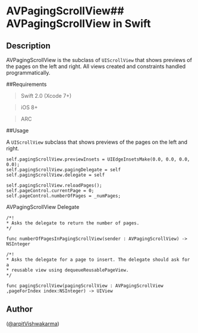 # AVPagingScrollView## AVPagingScrollView in Swift


## Description
AVPagingScrollView is the subclass of ```UIScrollView``` that shows previews of the pages on the left and right. All views created and constraints handled programmatically.

##Requirements
>Swift 2.0 (Xcode 7+)

>iOS 8+

>ARC

##Usage

A ```UIScrollView``` subclass that shows previews of the pages on the left and right.

```
self.pagingScrollView.previewInsets = UIEdgeInsetsMake(0.0, 0.0, 0.0, 0.0);
self.pagingScrollView.pagingDelegate = self
self.pagingScrollView.delegate = self
        
self.pagingScrollView.reloadPages();
self.pageControl.currentPage = 0;
self.pageControl.numberOfPages = _numPages;
 ```

AVPagingScrollView Delegate

```
/*!
* Asks the delegate to return the number of pages.
*/

func numberOfPagesInPagingScrollView(sender : AVPagingScrollView) -> NSInteger

/*!
* Asks the delegate for a page to insert. The delegate should ask for a
* reusable view using dequeueReusablePageView.
*/
 
func pagingScrollView(pagingScrollView : AVPagingScrollView ,pageForIndex index:NSInteger) -> UIView
```
## Author
([@arpitVishwakarma](https://www.twitter.com/arpit_limodia))

